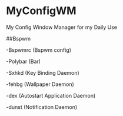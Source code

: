 # MyConfigWM

My Config Window Manager for my Daily Use

##Bspwm

-Bspwmrc (Bspwm config)

-Polybar (Bar)

-Sxhkd (Key Binding Daemon)

-fehbg (Wallpaper Daemon)

-dex (Autostart Application Daemon)

-dunst (Notification Daemon)


